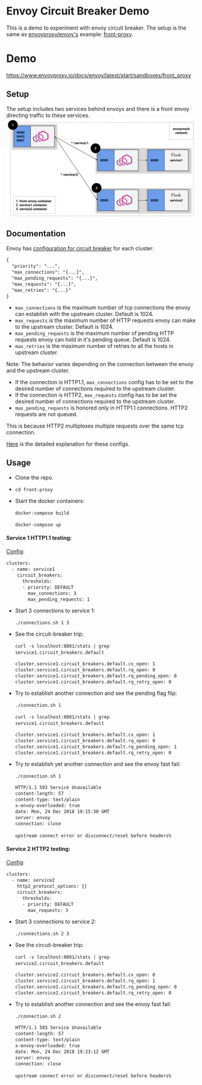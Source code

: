 # Envoy Circuit Breaker Demo

This is a demo to experiment with envoy circuit breaker.
The setup is the same as [envoyproxy/envoy's](http://github.com/envoyproxy/envoy) example: [front-proxy](http://github.com/envoyproxy/envoy/tree/master/examples/front-proxy).

# Demo 
https://www.envoyproxy.io/docs/envoy/latest/start/sandboxes/front_proxy

## Setup
The setup includes two services behind envoys and there is a front envoy directing traffic to these services.
![Circuit Breaker](front-proxy/front-proxy.PNG "Circuit Breaker")

## Documentation
Envoy has [configuration for circuit breaker](https://www.envoyproxy.io/docs/envoy/latest/api-v2/api/v2/cluster/circuit_breaker.proto) for each cluster:
```
{
  "priority": "...",
  "max_connections": "{...}",
  "max_pending_requests": "{...}",
  "max_requests": "{...}",
  "max_retries": "{...}"
}
```
* `max_connections` is the maximum number of tcp connections the envoy can establish with the upstream cluster. Default is 1024.
* `max_requests` is the maximum number of HTTP requests envoy can make to the upstream cluster. Default is 1024.
* `max_pending_requests` is the maximum number of pending HTTP requests envoy can hold in it's pending queue. Default is 1024.
* `max_retries` is the maximum number of retries to all the hosts in upstream cluster.

Note: The behavior varies depending on the connection between the envoy and the upstream cluster. 
- If the connection is HTTP1.1, `max_connections` config has to be set to the desired number of connections required to the upstream cluster.
- If the connection is HTTP2, `max_requests` config has to be set the desired number of connections required to the upstream cluster.
- `max_pending_requests` is honored only in HTTP1.1 connections. HTTP2 requests are not queued.

This is because HTTP2 multiplexes multiple requests over the same tcp connection.

[Here](https://www.envoyproxy.io/docs/envoy/latest/intro/arch_overview/circuit_breaking) is the detailed explanation for these configs.


## Usage
* Clone the repo.
* `cd front-proxy`
* Start the docker containers:

    `docker-compose build`

    `docker-compose up`

#### Service 1 HTTP1.1 testing:
[Config](front-proxy/front-envoy.yaml#L37): 
```
clusters:
  - name: service1
    circuit_breakers:
      thresholds:
      - priority: DEFAULT
        max_connections: 3
        max_pending_requests: 1
```

* Start 3 connections to service 1:

    `./connections.sh 1 3`
* See the circuit-breaker trip:

    `curl -s localhost:8081/stats | grep service1.circuit_breakers.default`
    ```
    cluster.service1.circuit_breakers.default.cx_open: 1
    cluster.service1.circuit_breakers.default.rq_open: 0
    cluster.service1.circuit_breakers.default.rq_pending_open: 0
    cluster.service1.circuit_breakers.default.rq_retry_open: 0
    ```

* Try to establish another connection and see the pending flag flip:

    `./connection.sh 1`

    `curl -s localhost:8081/stats | grep service1.circuit_breakers.default`
    ```
    cluster.service1.circuit_breakers.default.cx_open: 1
    cluster.service1.circuit_breakers.default.rq_open: 0
    cluster.service1.circuit_breakers.default.rq_pending_open: 1
    cluster.service1.circuit_breakers.default.rq_retry_open: 0
    ```

* Try to establish yet another connection and see the envoy fast fail:

    `./connection.sh 1`
    ```
    HTTP/1.1 503 Service Unavailable
    content-length: 57
    content-type: text/plain
    x-envoy-overloaded: true
    date: Mon, 24 Dec 2018 19:15:30 GMT
    server: envoy
    connection: close

    upstream connect error or disconnect/reset before headers%
    ```

#### Service 2 HTTP2 testing:
[Config](front-proxy/front-envoy.yaml#L50): 
```
clusters:
  - name: service2
    http2_protocol_options: {}
    circuit_breakers:
      thresholds:
      - priority: DEFAULT
        max_requests: 3
```

* Start 3 connections to service 2:

    `./connections.sh 2 3`
* See the circuit-breaker trip:

    `curl -s localhost:8081/stats | grep service2.circuit_breakers.default`
    ```
    cluster.service2.circuit_breakers.default.cx_open: 0
    cluster.service2.circuit_breakers.default.rq_open: 1
    cluster.service2.circuit_breakers.default.rq_pending_open: 0
    cluster.service2.circuit_breakers.default.rq_retry_open: 0
    ```

* Try to establish another connection and see the envoy fast fail:

    `./connection.sh 2`
    ```
    HTTP/1.1 503 Service Unavailable
    content-length: 57
    content-type: text/plain
    x-envoy-overloaded: true
    date: Mon, 24 Dec 2018 19:23:12 GMT
    server: envoy
    connection: close

    upstream connect error or disconnect/reset before headers%
    ```
